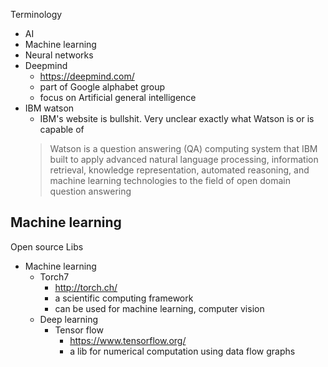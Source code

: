 
Terminology

* AI
* Machine learning
* Neural networks
* Deepmind
    * https://deepmind.com/
    * part of Google alphabet group
    * focus on Artificial general intelligence
* IBM watson
    * IBM's website is bullshit. Very unclear exactly what Watson is or is capable of
    > Watson is a question answering (QA) computing system that IBM built to
    > apply advanced natural language processing, information retrieval,
    > knowledge representation, automated reasoning, and machine learning
    > technologies to the field of open domain question answering


## Machine learning

Open source Libs

* Machine learning
    * Torch7
        * http://torch.ch/
        * a scientific computing framework
        * can be used for machine learning, computer vision
    * Deep learning
        * Tensor flow
            * https://www.tensorflow.org/
            * a lib for numerical computation using data flow graphs

